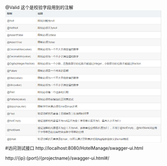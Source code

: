 @Valid
这个是校验字段用到的注解
![Image ](valid.png)
#访问测试接口
http://localhost:8080/HotelManage/swagger-ui.html

http://{ip}:{port}/{projectname}/swagger-ui.html#/ 
